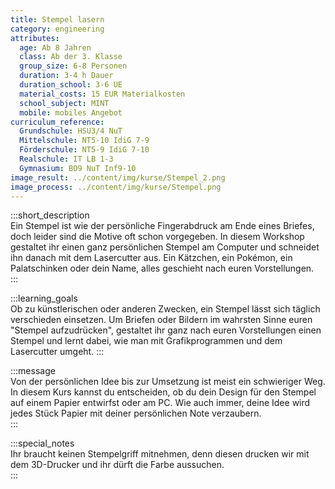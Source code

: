 ```yaml
---
title: Stempel lasern
category: engineering
attributes:
  age: Ab 8 Jahren
  class: Ab der 3. Klasse
  group_size: 6-8 Personen
  duration: 3-4 h Dauer
  duration_school: 3-6 UE
  material_costs: 15 EUR Materialkosten
  school_subject: MINT
  mobile: mobiles Angebot
curriculum_reference:
  Grundschule: HSU3/4 NuT
  Mittelschule: NT5-10 IdiG 7-9
  Förderschule: NT5-9 IdiG 7-10  
  Realschule: IT LB 1-3
  Gymnasium: BO9 NuT Inf9-10
image_result: ../content/img/kurse/Stempel_2.png
image_process: ../content/img/kurse/Stempel.png
---
```

:::short_description  
Ein Stempel ist wie der persönliche Fingerabdruck am Ende eines Briefes, doch leider sind die Motive oft schon vorgegeben. In diesem Workshop gestaltet ihr einen ganz persönlichen Stempel am Computer und schneidet ihn danach mit dem Lasercutter aus.  Ein Kätzchen, ein Pokémon, ein Palatschinken oder dein Name, alles geschieht nach euren Vorstellungen.            
:::

:::learning_goals  
Ob zu künstlerischen oder anderen Zwecken, ein Stempel lässt sich täglich verschieden einsetzen. Um Briefen oder Bildern im wahrsten Sinne euren "Stempel aufzudrücken", gestaltet ihr ganz nach euren Vorstellungen einen Stempel und lernt dabei, wie man mit Grafikprogrammen und dem Lasercutter umgeht.
:::

:::message  
Von der persönlichen Idee bis zur Umsetzung ist meist ein schwieriger Weg. In diesem Kurs kannst du entscheiden, ob du dein Design für den Stempel auf einem Papier entwirfst oder am PC. Wie auch immer, deine Idee wird jedes Stück Papier mit deiner persönlichen Note verzaubern.     
:::  

:::special_notes  
Ihr braucht keinen Stempelgriff mitnehmen, denn diesen drucken wir mit dem 3D-Drucker und ihr dürft die Farbe aussuchen.      
:::
